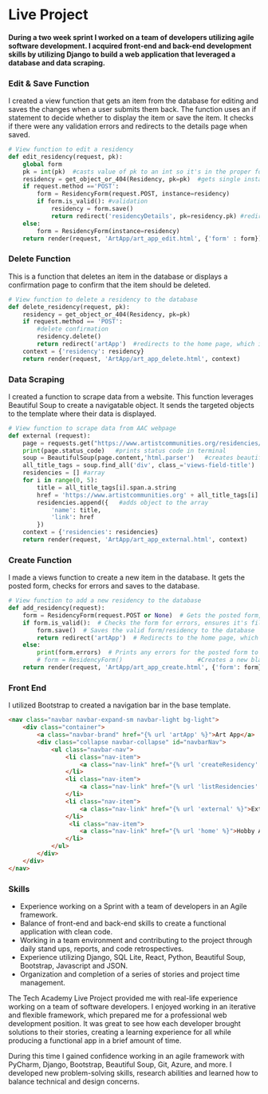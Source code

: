 # Live Project

#### During a two week sprint I worked on a team of developers utilizing agile software development. I acquired front-end and back-end development skills by utilizing Django to build a web application that leveraged a database and data scraping.

### Edit & Save Function

I created a view function that gets an item from the database for editing and saves the changes when a user submits them back. The function uses an if statement to decide whether to display the item or save the item. It checks if there were any validation errors and redirects to the details page when saved.

```python
# View function to edit a residency
def edit_residency(request, pk):
    global form
    pk = int(pk)  #casts value of pk to an int so it's in the proper form
    residency = get_object_or_404(Residency, pk=pk)  #gets single instance of the residency from the database
    if request.method =='POST':
        form = ResidencyForm(request.POST, instance=residency)
        if form.is_valid(): #validation
            residency = form.save()
            return redirect('residencyDetails', pk=residency.pk) #redirects to details page
    else:
        form = ResidencyForm(instance=residency)
    return render(request, 'ArtApp/art_app_edit.html', {'form' : form}) #renders to the edit template using the context and request
```

### Delete Function

This is a function that deletes an item in the database or displays a confirmation page to confirm that the item should be deleted.

```python
# View function to delete a residency to the database
def delete_residency(request, pk):
    residency = get_object_or_404(Residency, pk=pk)
    if request.method == 'POST':
        #delete confirmation
        residency.delete()
        return redirect('artApp')  #redirects to the home page, which is named 'artapp' in the urls
    context = {'residency': residency}
    return render(request, 'ArtApp/art_app_delete.html', context)
```

### Data Scraping

I created a function to scrape data from a website. This function leverages Beautiful Soup to create a navigatable object. It sends the targeted objects to the template where their data is displayed. 

```python
# View function to scrape data from AAC webpage
def external (request):
    page = requests.get("https://www.artistcommunities.org/residencies/upcoming-deadlines")
    print(page.status_code)   #prints status code in terminal
    soup = BeautifulSoup(page.content,'html.parser')   #creates beautiful soup object
    all_title_tags = soup.find_all('div', class_='views-field-title')   #locates specific class
    residencies = [] #array
    for i in range(0, 5):
        title = all_title_tags[i].span.a.string
        href = 'https://www.artistcommunities.org' + all_title_tags[i].span.a['href']
        residencies.append({   #adds object to the array
            'name': title,
            'link': href
        })
    context = {'residencies': residencies}
    return render(request, 'ArtApp/art_app_external.html', context)
```

### Create Function

I made a views function to create a new item in the database. It gets the posted form, checks for errors and saves to the database.

```python
# View function to add a new residency to the database
def add_residency(request):
    form = ResidencyForm(request.POST or None)  # Gets the posted form, if one exists
    if form.is_valid():  # Checks the form for errors, ensures it's filled in
        form.save()  # Saves the valid form/residency to the database
        return redirect('artApp')  # Redirects to the home page, which is named 'artapp' in the urls
    else:
        print(form.errors)  # Prints any errors for the posted form to the terminal
        # form = ResidencyForm()                     #Creates a new blank form
    return render(request, 'ArtApp/art_app_create.html', {'form': form})
```
### Front End

I utilized Bootstrap to created a navigation bar in the base template.
```html
<nav class="navbar navbar-expand-sm navbar-light bg-light">
    <div class="container">
        <a class="navbar-brand" href="{% url 'artApp' %}">Art App</a>
        <div class="collapse navbar-collapse" id="navbarNav">
            <ul class="navbar-nav">
                <li class="nav-item">
                    <a class="nav-link" href="{% url 'createResidency' %}">Create Residency</a>
                </li>
                <li class="nav-item">
                    <a class="nav-link" href="{% url 'listResidencies' %}">Residencies</a>
                </li>
                <li class="nav-item">
                    <a class="nav-link" href="{% url 'external' %}">External Residencies</a>
                </li>
                 <li class="nav-item">
                    <a class="nav-link" href="{% url 'home' %}">Hobby Apps</a>
                </li>
            </ul>
        </div>
    </div>
</nav>
```

### Skills

*  Experience working on a Sprint with a team of developers in an Agile framework.
*  Balance of front-end and back-end skills to create a functional application with clean code.
*  Working in a team environment and contributing to the project through daily stand ups, reports, and code retrospectives.
*  Experience utilizing Django, SQL Lite, React, Python, Beautiful Soup, Bootstrap, Javascript and JSON.
*  Organization and completion of a series of stories and project time management.

The Tech Academy Live Project provided me with real-life experience working on a team of software developers. I enjoyed working in an iterative and flexible framework, which prepared me for a professional web development position. It was great to see how each developer brought solutions to their stories, creating a learning experience for all while producing a functional app in a brief amount of time.

 During this time I gained confidence working in an agile framework with PyCharm, Django, Bootstrap, Beautiful Soup, Git, Azure, and more. I developed new problem-solving skills, research abilities and learned how to balance technical and design concerns. 

